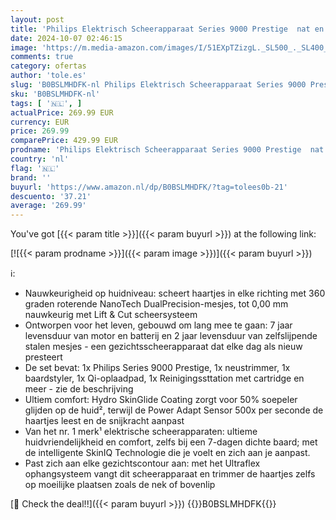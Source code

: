 ```yaml
---
layout: post
title: 'Philips Elektrisch Scheerapparaat Series 9000 Prestige  nat en droog  glanzend chroom  Lift & Cut scheersysteem  SkinIQ Technologie  baardstyler  neustrimmer  Qi oplaadpad  Model SP9885/35'
date: 2024-10-07 02:46:15
image: 'https://m.media-amazon.com/images/I/51EXpTZizgL._SL500_._SL400_.jpg'
comments: true
category: ofertas
author: 'tole.es'
slug: 'B0BSLMHDFK-nl Philips Elektrisch Scheerapparaat Series 9000 Prestige nat...'
sku: 'B0BSLMHDFK-nl'
tags: [ '🇳🇱', ]
actualPrice: 269.99 EUR
currency: EUR
price: 269.99
comparePrice: 429.99 EUR
prodname: 'Philips Elektrisch Scheerapparaat Series 9000 Prestige  nat en droog  glanzend chroom  Lift & Cut scheersysteem  SkinIQ Technologie  baardstyler  neustrimmer  Qi oplaadpad  Model SP9885/35'
country: 'nl'
flag: '🇳🇱'
brand: ''
buyurl: 'https://www.amazon.nl/dp/B0BSLMHDFK/?tag=tolees0b-21'
descuento: '37.21'
average: '269.99'
---
```


You've got [{{< param title >}}]({{< param buyurl >}}) at the following link:

[![{{< param prodname >}}]({{< param image >}})]({{< param buyurl >}})

ℹ️:

- Nauwkeurigheid op huidniveau: scheert haartjes in elke richting met 360 graden roterende NanoTech DualPrecision-mesjes, tot 0,00 mm nauwkeurig met Lift & Cut scheersysteem
- Ontworpen voor het leven, gebouwd om lang mee te gaan: 7 jaar levensduur van motor en batterij en 2 jaar levensduur van zelfslijpende stalen mesjes - een gezichtsscheerapparaat dat elke dag als nieuw presteert
- De set bevat: 1x Philips Series 9000 Prestige, 1x neustrimmer, 1x baardstyler, 1x Qi-oplaadpad, 1x Reinigingssttation met cartridge en meer - zie de beschrijving
- Ultiem comfort: Hydro SkinGlide Coating zorgt voor 50% soepeler glijden op de huid², terwijl de Power Adapt Sensor 500x per seconde de haartjes leest en de snijkracht aanpast
- Van het nr. 1 merk¹ elektrische scheerapparaten: ultieme huidvriendelijkheid en comfort, zelfs bij een 7-dagen dichte baard; met de intelligente SkinIQ Technologie die je voelt en zich aan je aanpast.
- Past zich aan elke gezichtscontour aan: met het Ultraflex ophangsysteem vangt dit scheerapparaat en trimmer de haartjes zelfs op moeilijke plaatsen zoals de nek of bovenlip

[🛒 Check the deal!!]({{< param buyurl >}})
{{<world>}}B0BSLMHDFK{{</world>}}
